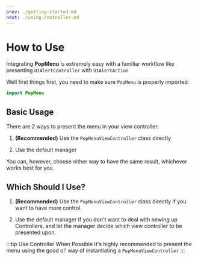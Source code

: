 ```yaml
---
prev: ./getting-started.md
next: ./using-controller.md
---
```


# How to Use

Integrating **PopMenu** is extremely easy with a familiar workflow like presenting `UIAlertController` with `UIAlertAction`

Well first things first, you need to make sure `PopMenu` is properly imported:

```swift
import PopMenu
```

## Basic Usage

There are 2 ways to present the menu in your view controller:

1. **(Recommended)** Use the `PopMenuViewController` class directly

2. Use the default manager

You can, however, choose either way to have the same result, whichever works best for you.

## Which Should I Use?

1. **(Recommended)** Use the `PopMenuViewController` class directly if you want to have more control.

2. Use the default manager if you don't want to deal with newing up Controllers, and let the manager decide which view controller to be presented upon.

:::tip Use Controller When Possible
It's highly recommended to present the menu using the good ol' way of instantiating a `PopMenuViewController`
:::

